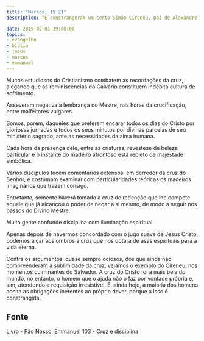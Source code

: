 ```yaml
---
title: "Marcos, 15:21"
description: “E constrangeram um certo Simão Cireneu, pai de Alexandre e de Rufo, que por ali passava, vindo do campo, a que levasse a cruz”.

date: 2019-02-01 19:00:00
topics: 
- evangelho
- biblia
- jesus
- marcos
- emmanuel
---
```


Muitos estudiosos do Cristianismo combatem as recordações da cruz,
alegando que as reminiscências do Calvário constituem indébita cultura de
sofrimento.

Asseveram negativa a lembrança do Mestre, nas horas da crucificação,
entre malfeitores vulgares.

Somos, porém, daqueles que preferem encarar todos os dias do Cristo por
gloriosas jornadas e todos os seus minutos por divinas parcelas de seu ministério
sagrado, ante as necessidades da alma humana.

Cada hora da presença dele, entre as criaturas, reveste­se de beleza
particular e o instante do madeiro afrontoso está repleto de majestade simbólica.

Vários discípulos tecem comentários extensos, em derredor da cruz do
Senhor, e costumam examinar com particularidades teóricas os madeiros
imaginários que trazem consigo.

Entretanto, somente haverá tomado a cruz de redenção que lhe compete
aquele que já alcançou o poder de negar a si mesmo, de modo a seguir nos passos do
Divino Mestre.

Muita gente confunde disciplina com iluminação espiritual.

Apenas depois de havermos concordado com o jugo suave de Jesus Cristo,
podemos alçar aos ombros a cruz que nos dotará de asas espirituais para a vida
eterna.

Contra os argumentos, quase sempre ociosos, dos que ainda não
compreenderam a sublimidade da cruz, vejamos o exemplo do Cireneu, nos
momentos culminantes do Salvador. A cruz do Cristo foi a mais bela do mundo, no
entanto, o homem que o ajuda não o faz por vontade própria e, sim, atendendo a
requisição irresistível. E, ainda hoje, a maioria dos homens aceita as obrigações
inerentes ao próprio dever, porque a isso é constrangida.



## Fonte
Livro - Pão Nosso, Emmanuel
103 - Cruz e disciplina
